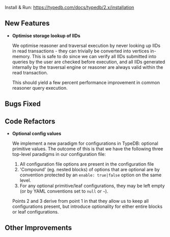 Install & Run: https://typedb.com/docs/typedb/2.x/installation


## New Features
- **Optimise storage lookup of IIDs**

  We optimise reasoner and traversal execution by never looking up IIDs in read transactions - they can trivially be converted into vertices in-memory. This is safe to do since we can verify all IIDs submitted into queries by the user are checked before execution, and all IIDs generated internally by the traversal engine or reasoner are always valid within the read transaction.

  This should yield a few percent performance improvement in common reasoner query execution.



## Bugs Fixed


## Code Refactors
- **Optional config values**

  We implement a new paradigm for configurations in TypeDB: optional primitive values. The outcome of this is that we have the following three top-level paradigms in our configuration file:

  1. All configuration file options are present in the configuration file
  2. 'Compound' (eg. nested blocks) of options that are optional are by convention protected by an `enable: true|false` option on the same level.
  3. For any optional primitive/leaf configurations, they may be left empty (or by YAML conventions set to `null` or `~`).

  Points 2 and 3 derive from point 1 in that they allow us to keep all configurations present, but introduce optionality for either entire blocks or leaf configurations.


## Other Improvements

